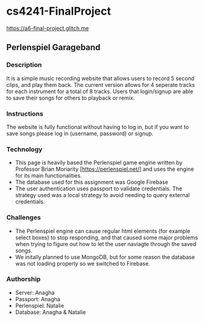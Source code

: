 # cs4241-FinalProject
https://a6-final-project.glitch.me

## Perlenspiel Garageband
### Description
It is a simple music recording website that allows users to record 5 second clips, and play them back. The current version allows for 4 seperate tracks for each instrument for a total of 8 tracks.
Users that login/signup are able to save their songs for others to playback or remix.
### Instructions
The website is fully functional without having to log in, but if you want to save songs please log in (username, password) or signup.
### Technology
 - This page is heavily based the Perlenspiel game engine written by Professor Brian Moriarity [https://perlenspiel.net/] and uses the engine for its main functionalities.
 - The database used for this assignment was Google Firebase
 - The user authentication uses passport to validate credentials. The strategy used was a local strategy to avoid needing to query external credentials.
### Challenges
 - The Perlenspiel engine can cause regular html elements (for example select boxes) to stop responding, and that caused some major problems when trying to figure out how to let the user naviagte through the saved songs.
 - We initally planned to use MongoDB, but for some reason the database was not loading properly so we switched to Firebase.
### Authorship
 - Server: Anagha
 - Passport: Anagha
 - Perlenspiel: Natalie
 - Database: Anagha & Natalie
